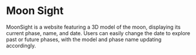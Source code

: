 # Moon Sight
MoonSight is a website featuring a 3D model of the moon, displaying its current phase, name, and date. Users can easily change the date to explore past or future phases, with the model and phase name updating accordingly.
